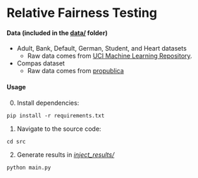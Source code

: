 # Relative Fairness Testing

#### Data (included in the [data/](https://github.com/hil-se/RelativeFairnessTesting/tree/main/synthetic/data) folder)

 - Adult, Bank, Default, German, Student, and Heart datasets
   + Raw data comes from [UCI Machine Learning Repository](https://archive.ics.uci.edu/ml/datasets.php).
 - Compas dataset
   + Raw data comes from [propublica](https://github.com/propublica/compas-analysis/)

#### Usage
0. Install dependencies:
```
pip install -r requirements.txt
```
1. Navigate to the source code:
```
cd src
```
2. Generate results in [_inject\_results/_]([https://github.com/hil-se/ContextualFairnessTesting/tree/main/inject_results](https://github.com/hil-se/RelativeFairnessTesting/tree/main/synthetic/inject_results))
```
python main.py
```

